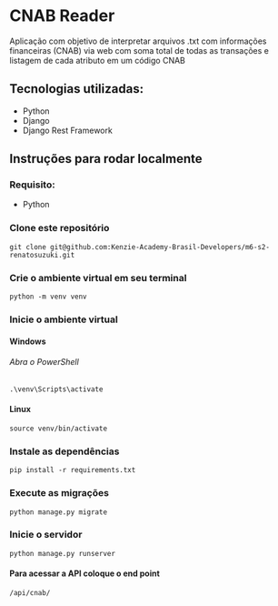 # CNAB Reader
<p>Aplicação com objetivo de interpretar arquivos .txt com informações financeiras (CNAB) via web com soma total de todas as transações e listagem de cada atributo em um código CNAB</p>

## Tecnologias utilizadas:

<ul>
    <li>Python</li>
    <li>Django</li>
    <li>Django Rest Framework</li>
</ul>

## Instruções para rodar localmente

### Requisito:

<ul>
    <li>Python</li>
</ul>

### Clone este repositório 

```
git clone git@github.com:Kenzie-Academy-Brasil-Developers/m6-s2-renatosuzuki.git
```

### Crie o ambiente virtual em seu terminal

```
python -m venv venv
```

### Inicie o ambiente virtual

#### Windows

###### Abra o PowerShell

```
.\venv\Scripts\activate
```

#### Linux

```
source venv/bin/activate
```

### Instale as dependências

```
pip install -r requirements.txt
```

### Execute as migrações

```
python manage.py migrate
```

### Inicie o servidor

```
python manage.py runserver
```

#### Para acessar a API coloque o end point

```
/api/cnab/
```